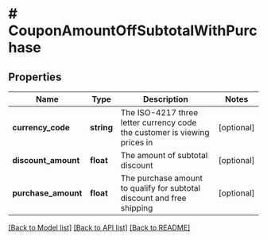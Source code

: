 # # CouponAmountOffSubtotalWithPurchase

## Properties

Name | Type | Description | Notes
------------ | ------------- | ------------- | -------------
**currency_code** | **string** | The ISO-4217 three letter currency code the customer is viewing prices in | [optional]
**discount_amount** | **float** | The amount of subtotal discount | [optional]
**purchase_amount** | **float** | The purchase amount to qualify for subtotal discount and free shipping | [optional]

[[Back to Model list]](../../README.md#models) [[Back to API list]](../../README.md#endpoints) [[Back to README]](../../README.md)
